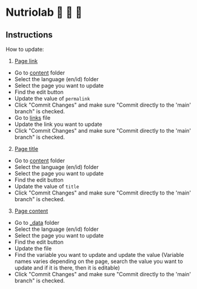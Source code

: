 # Nutriolab 🍞 🌮 🥬

## Instructions
How to update:
1. [Page link](#page)
- Go to [content](/content) folder
- Select the language (en/id) folder
- Select the page you want to update
- Find the edit button
- Update the value of `permalink`
- Click "Commit Changes" and make sure "Commit directly to the 'main' branch" is checked.
- Go to [links](/_data/links) file
- Update the link you want to update
- Click "Commit Changes" and make sure "Commit directly to the 'main' branch" is checked.

2. [Page title](#page)
- Go to [content](/content) folder
- Select the language (en/id) folder
- Select the page you want to update
- Find the edit button
- Update the value of `title`
- Click "Commit Changes" and make sure "Commit directly to the 'main' branch" is checked.


3. [Page content](#content)
- Go to [_data](/_data) folder
- Select the language (en/id) folder
- Select the page you want to update
- Find the edit button
- Update the file
- Find the variable you want to update and update the value (Variable names varies depending on the page, search the value you want to update and if it is there, then it is editable)
- Click "Commit Changes" and make sure "Commit directly to the 'main' branch" is checked.
